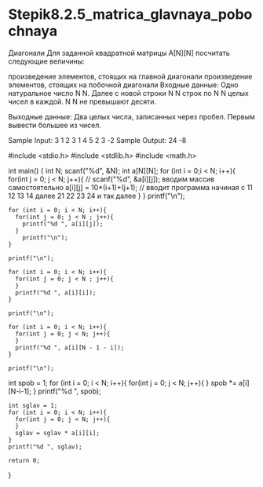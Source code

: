 # Stepik8.2.5_matrica_glavnaya_pobochnaya

Диагонали
Для заданной квадратной матрицы A[N][N] посчитать следующие величины:

произведение элементов, стоящих на главной диагонали
произведение элементов, стоящих на побочной диагонали
Входные данные:
Одно натуральное число 
N
N. Далее с новой строки 
N
N строк по 
N
N целых чисел в каждой. 
N
N не превышают десяти.

Выходные данные: 
Два целых числа, записанных через пробел. Первым вывести большее из чисел.

Sample Input:
3
1 2 3
1 4 5
2 3 -2
Sample Output:
24 -8


#include <stdio.h>
#include <stdlib.h>
#include <math.h>
 
int main() {
    int N;
    scanf("%d", &N);
    int a[N][N];
    for (int i = 0;i < N; i++){
      for(int j = 0; j < N; j++){
        // scanf("%d", &a[i][j]); вводим массив самостоятельно
        a[i][j] = 10*(i+1)+(j+1); // вводит программа начиная с 11 12 13 14 далее 21 22 23 24 и так далее
      }
    }
    printf("\n");

    for (int i = 0; i < N; i++){
      for(int j = 0; j < N ; j++){
        printf("%d ", a[i][j]);
      }
        printf("\n");
    }

    printf("\n");

    for (int i = 0; i < N; i++){
      for(int j = 0; j < N ; j++){
      }
      printf("%d ", a[i][i]);
    }
    
    printf("\n");
  
    for (int i = 0; i < N; i++){
      for(int j = 0; j < N; j++){
      }
      printf("%d ", a[i][N - 1 - i]);
    }
    
    printf("\n");

   int spob = 1;
    for (int i = 0; i < N; i++){
      for(int j = 0; j < N; j++){
      }
      spob *= a[i][N-i-1];
    }
    printf("%d ", spob);

    int sglav = 1;
    for (int i = 0; i < N; i++){
      for(int j = 0; j < N; j++){
      }
      sglav = sglav * a[i][i];
    }
    printf("%d ", sglav);
  
    return 0;
}
